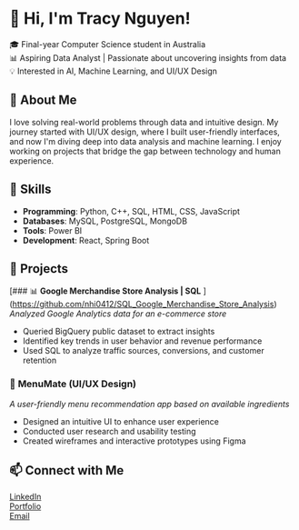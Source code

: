 # 👋 Hi, I'm Tracy Nguyen!  

🎓 Final-year Computer Science student in Australia  
📊 Aspiring Data Analyst | Passionate about uncovering insights from data  
💡 Interested in AI, Machine Learning, and UI/UX Design  

## 🚀 About Me  
I love solving real-world problems through data and intuitive design. My journey started with UI/UX design, where I built user-friendly interfaces, and now I'm diving deep into data analysis and machine learning. I enjoy working on projects that bridge the gap between technology and human experience.  

## 🔧 Skills  
- **Programming**: Python, C++, SQL, HTML, CSS, JavaScript  
- **Databases**: MySQL, PostgreSQL, MongoDB  
- **Tools**: Power BI  
- **Development**: React, Spring Boot  

## 📌 Projects  

[### 📊 **Google Merchandise Store Analysis | SQL**  ]
(https://github.com/nhi0412/SQL_Google_Merchandise_Store_Analysis)
*Analyzed Google Analytics data for an e-commerce store*  
- Queried BigQuery public dataset to extract insights  
- Identified key trends in user behavior and revenue performance  
- Used SQL to analyze traffic sources, conversions, and customer retention


### 🎨 **MenuMate** (UI/UX Design)  
*A user-friendly menu recommendation app based on available ingredients*  
- Designed an intuitive UI to enhance user experience  
- Conducted user research and usability testing  
- Created wireframes and interactive prototypes using Figma  


## 📫 Connect with Me  
[LinkedIn](https://www.linkedin.com/in/tracy-nguyen-86687a241/)  
[Portfolio](https://silicon-base-535.notion.site/Tracy-Nguyen-19faffefd9b7807b913fecbd38e3803d?pvs=4)  
[Email](mailto:ngocthiennhi9a2@gmail.com)  

